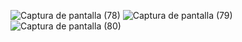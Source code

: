 ![Captura de pantalla (78)](https://github.com/user-attachments/assets/a09432db-e70c-4729-a9b3-cedffbea9909)
![Captura de pantalla (79)](https://github.com/user-attachments/assets/45249f69-608a-41da-a2f4-9f3b77bce7a7)
![Captura de pantalla (80)](https://github.com/user-attachments/assets/1fabe977-2fa3-4296-9041-af8defeb95b6)
